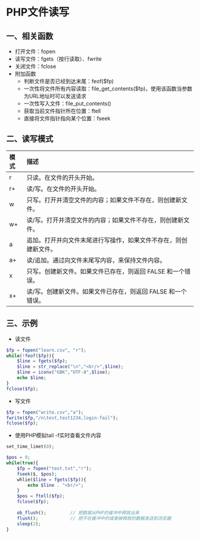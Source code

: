 # PHP文件读写

## 一、相关函数

- 打开文件：fopen
- 读写文件：fgets（按行读取）、fwrite
- 关闭文件：fclose
- 附加函数
  - 判断文件是否已经到达末尾：feof($fp)
  - 一次性将文件所有内容读取：file_get_contents($fp)，使用该函数当参数为URL地址时可以发送请求
  - 一次性写入文件：file_put_contents()
  - 获取当前文件指针所在位置：ftell
  - 直接将文件指针指向某个位置：fseek

## 二、读写模式

| 模式 | 描述                                                         |
| :--- | :----------------------------------------------------------- |
| r    | 只读。在文件的开头开始。                                     |
| r+   | 读/写。在文件的开头开始。                                    |
| w    | 只写。打开并清空文件的内容；如果文件不存在，则创建新文件。   |
| w+   | 读/写。打开并清空文件的内容；如果文件不存在，则创建新文件。  |
| a    | 追加。打开并向文件末尾进行写操作，如果文件不存在，则创建新文件。 |
| a+   | 读/追加。通过向文件末尾写内容，来保持文件内容。              |
| x    | 只写。创建新文件。如果文件已存在，则返回 FALSE 和一个错误。  |
| x+   | 读/写。创建新文件。如果文件已存在，则返回 FALSE 和一个错误。 |

## 三、示例

- 读文件

```php
$fp = fopen("learn.csv", "r");
while(!feof($fp)){
    $line = fgets($fp);
    $line = str_replace("\n","<br/>",$line);
    $line = iconv("GBK","UTF-8",$line);
    echo $line;
}
fclose($fp);
```

- 写文件

```php
$fp = fopen("write.csv","a");
fwrite($fp,"/n\test,test1234,login-fail");
fclose($fp);
```

- 使用PHP模拟tail -f实时查看文件内容

```php
set_time_limet(0);

$pos = 0;
while(true){
    $fp = fopen("test.txt","r");
    fseek($, $pos);
    whlie($line = fgets($fp)){
        echo $line . "<br/>";
    }
    $pos = ftell($fp);
    fclose($fp);
    
    ob_flush();         // 把数据从PHP的缓冲中释放出来
    flush();            // 把不在缓冲中的或者被释放的数据发送到浏览器
    sleep(2);
}
```

